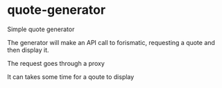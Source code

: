 # quote-generator

Simple quote generator

The generator will make an API call to forismatic, requesting a quote and then display it.

The request goes through a proxy

It can takes some time for a qoute to display